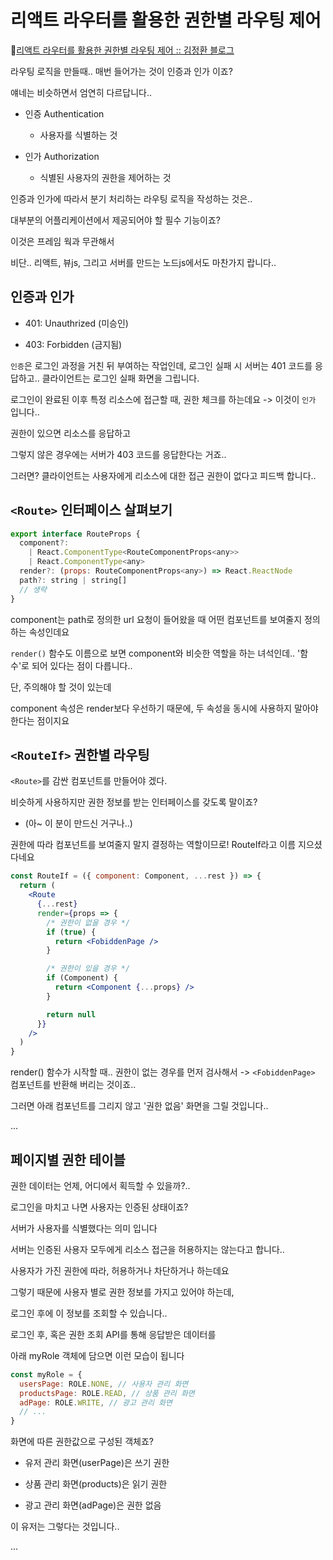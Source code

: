 # 리액트 라우터를 활용한 권한별 라우팅 제어

🔗[리액트 라우터를 활용한 권한별 라우팅 제어 :: 김정환 블로그](https://jeonghwan-kim.github.io/dev/2020/03/20/role-based-react-router.html)

라우팅 로직을 만들때.. 매번 들어가는 것이 인증과 인가 이죠?

얘네는 비슷하면서 엄연히 다르답니다..

- 인증 Authentication

    - 사용자를 식별하는 것

- 인가 Authorization

    - 식별된 사용자의 권한을 제어하는 것

인증과 인가에 따라서 분기 처리하는 라우팅 로직을 작성하는 것은..

대부분의 어플리케이션에서 제공되어야 할 필수 기능이죠?

이것은 프레임 웍과 무관해서

비단.. 리액트, 뷰js, 그리고 서버를 만드는 노드js에서도 마찬가지 랍니다..

## 인증과 인가

- 401: Unauthrized (미승인)

- 403: Forbidden (금지됨)

`인증`은 로그인 과정을 거친 뒤 부여하는 작업인데, 로그인 실패 시 서버는 401 코드를 응답하고.. 클라이언트는 로그인 실패 화면을 그립니다.

로그인이 완료된 이후 특정 리소스에 접근할 때, 권한 체크를 하는데요 -> 이것이 `인가` 입니다..

권한이 있으면 리소스를 응답하고

그렇지 않은 경우에는 서버가 403 코드를 응답한다는 거죠..

그러면? 클라이언트는 사용자에게 리소스에 대한 접근 권한이 없다고 피드백 합니다..

## `<Route>` 인터페이스 살펴보기

```jsx
export interface RouteProps {
  component?:
    | React.ComponentType<RouteComponentProps<any>>
    | React.ComponentType<any>
  render?: (props: RouteComponentProps<any>) => React.ReactNode
  path?: string | string[]
  // 생략
}
```

component는 path로 정의한 url 요청이 들어왔을 때 어떤 컴포넌트를 보여줄지 정의하는 속성인데요

`render()` 함수도 이름으로 보면 component와 비슷한 역할을 하는 녀석인데.. '함수'로 되어 있다는 점이 다릅니다..

단, 주의해야 할 것이 있는데

component 속성은 render보다 우선하기 때문에, 두 속성을 동시에 사용하지 말아야 한다는 점이지요

## `<RouteIf>` 권한별 라우팅

`<Route>`를 감싼 컴포넌트를 만들어야 겠다.

비슷하게 사용하지만 권한 정보를 받는 인터페이스를 갖도록 말이죠?

- (아~ 이 분이 만드신 거구나..)

권한에 따라 컴포넌트를 보여줄지 말지 결정하는 역할이므로! RouteIf라고 이름 지으셨다네요

```jsx
const RouteIf = ({ component: Component, ...rest }) => {
  return (
    <Route
      {...rest}
      render={props => {
        /* 권한이 없을 경우 */
        if (true) {
          return <FobiddenPage />
        }

        /* 권한이 있을 경우 */
        if (Component) {
          return <Component {...props} />
        }

        return null
      }}
    />
  )
}
```

render() 함수가 시작할 때.. 권한이 없는 경우를 먼저 검사해서 -> `<FobiddenPage>` 컴포넌트를 반환해 버리는 것이죠..

그러면 아래 컴포넌트를 그리지 않고 '권한 없음' 화면을 그릴 것입니다..

...

## 페이지별 권한 테이블

권한 데이터는 언제, 어디에서 획득할 수 있을까?..

로그인을 마치고 나면 사용자는 인증된 상태이죠?

서버가 사용자를 식별했다는 의미 입니다

서버는 인증된 사용자 모두에게 리소스 접근을 허용하지는 않는다고 합니다..

사용자가 가진 권한에 따라, 허용하거나 차단하거나 하는데요

그렇기 때문에 사용자 별로 권한 정보를 가지고 있어야 하는데,

로그인 후에 이 정보를 조회할 수 있습니다..

로그인 후, 혹은 권한 조회 API를 통해 응답받은 데이터를

아래 myRole 객체에 담으면 이런 모습이 됩니다

```jsx
const myRole = {
  usersPage: ROLE.NONE, // 사용자 관리 화면
  productsPage: ROLE.READ, // 상품 관리 화면
  adPage: ROLE.WRITE, // 광고 관리 화면
  // ...
}
```

화면에 따른 권한값으로 구성된 객체죠?

- 유저 관리 화면(userPage)은 쓰기 권한

- 상품 관리 화면(products)은 읽기 권한

- 광고 관리 화면(adPage)은 권한 없음

이 유저는 그렇다는 것입니다..

...

